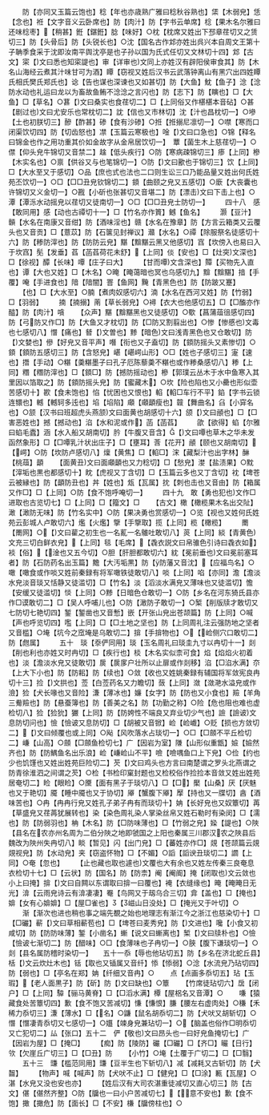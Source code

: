 <!-- { "loadSidebar": true } -->
　　防【亦同又玉篇云饱也】稔【年也亦歳熟广雅曰稔秋谷熟也】栠【木弱皃】恁【念也】袵【文字音义云卧席也】防【肉汁】防【字书云单席】棯【果木名尔雅曰还味棯枣】【稍甚】銋【鍖銋】腍【味好】○枕【枕席又姓出下邳章荏切又之赁切三】防【头骨后】防【头锐长也】○沈【国名古作邥亦姓出呉兴本自周文王第十子聃季食采于沈即汝南平舆沈亭是也子孙以国为氏式任切又文林切十四】邥【古文】寀【文曰悉也知寀諟也】审【详审也文同上亦姓汉有辟阳侯审食其】防【木名山海经云煮其汁味甘可为酒】瞫【窃视又姓后汉书云武落钟离山有黑穴出四姓瞫氏相氏樊氏郑氏也】谂【告也谋也深谏也又如甚切】防【大鱼】魫【鱼子】淰【淰防水动也礼运曰龙以为畜故鱼鲔不淰淰之言闪也】防【志下】防【瞚也】□【大鱼】□【草名】○葚【文曰桑实也食荏切二】□【上同俗又作椹椹本音砧】○甚【剧过也文曰尤安乐也常枕切二】訦【信也又市林切】沈【汁也昌枕切一】○墋【土也初朕切三】醦【酢甚】碜【食有沙碜】○拰【拰搦尼凛切一】○噤【寒而口闭渠饮切四】防【切齿怒也】凚【玉篇云寒极也】唫【文曰口急也】○锦【释名曰锦金也作之用功重其价如金故字从金帛居饮切一】　蕈【菌生木上慈荏切一】○僸【仰头皃牛锦切又音禁二】趛【低头疾行】○防【寒病疎锦切三】瘆【上同】槮【木实名也】○禀【供谷又与也笔锦切一】○防【文曰歠也于锦切三】饮【上同】□【大水至又于感切】○品【庶也式也法也二口则生讼三口乃能品量又姓出何氏姓苑丕饮切一】○□【□□丑皃钦锦切二】顉【曲颐之皃又五感切】○廞【大丧囊也许锦切又义金切一】○戡【小斫也张甚切又音堪二】防【漂击文曰下击上也】○潭【潭泺水动摇皃以荏切又徒南切一】○□【□□丑皃士防切一】
　　四十八　感【敢同用】感【动也古禫切十一】□【竹名亦作篢】鳡【鱼名】
　　灏【豆汁】贑【水名在南康又音绀】防【酒味淫也】赣【水名在豫章】防【方言云箱类又云覆头也又音贡】□【薏苡】防【石箧见封禅议】灨【水名】○禫【除服祭名徒感切十六】防【糁防滓也】防【防防云皃】黮【黭黮云黑又他感切】窞【坎傍入也易曰入于坎窞】髧【发垂】萏【菡萏荷花未舒】【上同】倓【安也】□【灶突文深也】□【徐视】醰【长味】嘾【庄子曰大】
　　【甘而嘾文含深也】贉【买物先入直也】谭【大也又姓】□【木名】○晻【晻蔼暗也冥也乌感切九】黭【黭黮】揞【手覆】唵【手进食也】隌【隌闇】罯【鱼网】黤【青黑色也】防【防跛又蹇】
　　【也】□【大水至】○腩【煮肉奴感切六】湳【水名在西河又姓】防【竹弱】□【羽弱】
　　揇【揇搦】萳【草长弱皃】○襑【衣大也他感切五】□【□醢亦作醓】防【肉汁】嗿
　　【众声】黮【黭黮黑也又徒感切】○歜【菖蒲葅徂感切四】防【弓防又作□】防【大鱼又才枕切】防【□防又割翦出也】○惨【惨慼也文毒也七感切八】憯【痛也】朁【文曽也】黪【暗色文曰浅青黑色也又仓敢切】防【文婪也】傪【好皃又音平声】噆【衔也又子盍切】防【顉防摇头又素惨切】○顉【顉防五感切三】防【含怒皃】嵁【嵁崿山形】○□【姓也子感切三】寁【速也】撍【手动】○糂【羮糂墨子曰孔子厄陈藜羮不糂也或作糁桑感切八】糁【上同】糣【糣防滓也】□【顉□】防【撼防摇动也】槮【郭璞云丛木于水中鱼寒入其里因以箔取之】防【顉防摇头皃】防【蜜藏木】○坎【险也陷也又小罍也形似壶苦感切十】歁【食未饱也】惂【忧困也又恨也】輡【輡□车行不平】錎【字书云锁连镮也】轗【轗轲多迍也】埳【埳陷】顑【顑顲瘦也】竷【舞曲名】臽【小穽名也】○颔【汉书曰班超虎头燕颔文曰面黄也胡感切十六】颌【文曰顄也】□【□害恶姓也】撼【撼动也】淊【水和泥或作】菡【菡萏】
　　欿【欲得】蜭【尔雅曰蜭毛蠹】涵【水入船又胡南切】肣【牛腹又音含】【文曰嘾也草木之华未发函然象形】□【□嘾乳汁状出庄子】□【壅耳】莟【花开】顄【颐也又胡南切】【崿】○防【坎防卢感切八】燣【黄焦】□【輡□】浨【藏梨汁也出字林】醂【桃葅】顲
　　【面黄丑文曰面顑顲也又力稔切】□【愁皃】漤【盐渍果】○黕【滓垢也黒也都感切十】眈【虎视又丁含切】□【玉篇云多也又丁含切】衴【埤苍云被縁也】防【顲防丑也】丼【姓也】瓭【瓦属】抌【刺也击也又音由】防【箱属又作□】□【上同】○防【食不饱呼唵切一】
　　四十九　敢【勇也犯也文作□进取也古览切七】□【上同】□【籀文】□
　　【古文】橄【橄榄果木名出交阯】澉【澉防无味】防【竹名实中】○防【果决勇也赏感切一】○览【视也又姓何氏姓苑云彭城人卢敢切六】爁【火爁】擥【手擥取】揽【上同】榄【橄榄】
　　罱【罱网】○【文曰雚之初生也一名薍一名鵻吐敢切八】菼【上同】緂【青黄色文充三切白鲜衣皃】【上同】毯【毛席】【毳衣説文曰帛骓色引诗曰毳衣如】裧【俗】【淦也又五今切】○胆【肝胆都敢切六】紞【冕前垂也文曰冕前塞耳者】防【石防药名出玉篇】黵【大汚垢黒】防【防藩又音沈】【应福鸟名】○噉【噉食或作啖又姓前秦録有将军噉铁徒敢切八】啖【上同】啗【亦同】澹【澹淡水皃淡音琰又恬静又徒滥切】□【竹名】淡【滔淡水满皃又薄味也又徒滥切】憺【安缓又徒滥切】惔【上同】○黪【日暗色仓敢切一】○防【乡名在河东猗氏县亦作□谟敢切二】□【吴人呼哺儿也】○防【澉防子敢切一】○椠【削版牍才敢切又七防切七艳切四】錾【錾凿也又音慙】嵌【开张山皃出苍颉篇】防【上同】○喊【声也呼览切四】嚂【上同】□【□土地之坚也】防【上同周礼注云强防地之坚者又音槛】○埯【坑今之窊埯是乌敢切二】揜【手揜物也】○【崄侧穴口敢切二】防【甝属】
　　五十　琰【沗俨同用】琰【玉名周礼曰琰圭九寸以冉切十一】剡【削也利也亦姓又时冉切】□【疾行也】棪【木名实似柰可食】焰【焰焰火初着也】淡【澹淡水皃又徒敢切】扊【扊扅户壮所以止扉或作剡移】淊【□淊水满】夵【上大下小也】防【防耜】防【续也】○敛【收也又姓姚秦録有辅国将军敛宪良冉切十三】捡【文拱也】莶【白莶药名又力瞻切】蔹【上同】潋【潋滟水溢皃或作澰】猃【犬长喙也又音险】溓【薄冰也】嬚【女字】防【防也又小食也】羷【羊角三觠羷也】防【悬蚕簿也】防【善美之名】防【功勤之称】○险【危也阻也难也虚检切八】猃【猃狁】玁【上同】防【防姱性不端良又弃业切少气也】譣【譣诐文息防切问也】憸【憸诐又息防切】□【胡被又音锨】崄【崄巇】○贬【损也方敛切二】【文曰倾覆也或上同】○飐【风吹落水占琰切一】○□【□顩不平丘检切二】嵰【山高】○顩【□顩鱼检切七】广【因岩为室】隒【山形似重甑】嬐【嬐然齐也】防【防鰅鱼名出乐浪】崄【嵰崄山不平】噞【噞喁鱼口上下皃】○俭【约也少也饥馑也又姓出姓苑巨险切二】芡【文曰鸡头也方言曰南楚谓之罗头北燕谓之防青徐淮泗之间谓之芡】○检【书检印窠封题也又检校俗作捡捡本音敛又姓出姓苑居奄切二】睑【眼睑】○黡【面有黑子于琰切八】□【□】檿【山桑】厌【厌魅也又于艳切】魇【睡中魇也又于协切】厣【蟹腹下厣】擪【持也又一牒切】酓【酒味苦也】○冉【冉冉行皃又姓孔子弟子冉有而琰切十】姌【长好皃也又奴簟切】苒【草盛皃又荏苒犹展转也】染【染色周礼染人掌染丝帛又姓石勒时有染闵】□【濡也】防【防弱羽也】柟【木名】防【□防味薄也】□【竹弱之皃】媣【諟也】○陜【县名在农亦州名周为二伯分陜之地即虢国之上阳也秦属三川郡汉农之陜县后魏改为陜州失冉切八】睒【暂见】闪【出门皃】□【蕃姓亦作□】覢【苍颉篇云覢覢视皃】防【水动皃】夹【窃盗怀物】□【不媚】○謟【謟谀丑琰切二】讇【上同】○奄【忽也】
　　【止也藏也取也遽也文覆也大有余也又姓左传秦三良奄息衣检切十七】□【云状】防【国名】防【防柰】阉【阉阍】掩【闭取也文云敛也小上曰掩】揜【文曰自闗以东谓取曰揜一曰覆也】裺【衣缝缘也】晻【晻晻日无光】渰【云雨皃诗云有渰凄凄】罨【鸟网又于刼乌合三切】弇【盖也】□【掩也】媕【女有心媕媕】□【屋□雀也】【嵫山日没处】□【掩光又于叶切】○
　　渐【渐次也进也稍也事之端先覩之始也地理志有渐江今之浙江也慈染切十】□【□礹】蔪【文曰草相蔪苞也】□【埤苍曰麦秀皃】防【文进也】嚵【小食又初咸切】防【防防味薄】錾【小凿名】螹【说文曰螹离也】椠【文曰牍朴也】○憸【憸诐七渐切二】防【醋味】○□【食薄味也子冉切一】○脥【腹下谦琰切一】○剡【县名属防稽时染切一】　　五十一忝【辱也他玷切五】防【乡名在济北蛇丘县】栝【文云炊灶木也】铦【取也又锸属又音纤】悿【悿弱】○淰【水流皃乃玷切四】防【弱也】□【亭名在郑】姌【纤细又音冉】○
　　点【点画多忝切五】玷【玉瑕】【老人面黒子】防【斫】防【文曰缺也】○簟
　　【竹席徒玷切六】扂【闭户】□【上同】驔【骊马黄脊】□【□滔水满】橝【屋梠名又音潭】○
　　嗛【猿藏食处苦簟切四】歉【食不饱又苦减切】慊【慊恨】膁【腰左右虚肉处】○稴【禾稀力忝切三】溓【薄水】□【名】○鼸【鼠名胡忝切二】防【犬吠又胡斩切】○憯【憯凄青忝切又七感切一】○孂【竦身皃兼玷切一】○【脑盖也俗作□明忝切又亡犯切二】厸【张口】五十二　俨【敬也文曰昂头也一曰好皃鱼掩切七】广【因岩为屋】□【掩□】
　　【痴】防【陵防】礹【□礹】□【齐□】曮【日行】　欦【欠崖丘广切三】□【□丑】防
　　【小竹】○埯【土覆于广切二】□【□翳】
　　五十三　豏【槛范同用】豏【豆半生也下斩切八】减【减耗又古斩切】防【犬齧】
　　【物声】喊【喊声】防【犬吠不止】□【健皃】□【□涂】甉【瓦屋】○湛【水皃又没也安也亦】
　　【姓后汉有大司农湛重徒减切又直心切三】防【古文】偡【偡然齐整】○防【牖也一曰小户苦减切七】【意不安也】歉【食不饱】撖【撖危】防【面长】□【不安】槏【牖傍柱也】○
